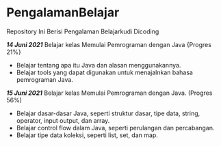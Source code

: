 # PengalamanBelajar
Repository Ini Berisi Pengalaman Belajarkudi Dicoding

***14 Juni 2021***
Belajar kelas Memulai Pemrograman dengan Java {Progres 21%}
  * Belajar tentang apa itu Java dan alasan menggunakannya.
  * Belajar tools yang dapat digunakan untuk menajalnkan bahasa pemrograman Java.

***15 Juni 2021***
Belajar kelas Memulai Pemrograman dengan Java. (Progres 56%)
  * Belajar dasar-dasar Java, seperti struktur dasar, tipe data, string, operator, input output, dan array.
  * Belajar control flow dalam Java, seperti perulangan dan percabangan.
  * Belajar tipe data koleksi, seperti list, set, dan map.
